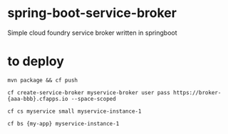 # spring-boot-service-broker
Simple cloud foundry service broker written in springboot


# to deploy 

```mvn package && cf push```

```cf create-service-broker myservice-broker user pass https://broker-{aaa-bbb}.cfapps.io --space-scoped```

```cf cs myservice small myservice-instance-1```

```cf bs {my-app} myservice-instance-1```

